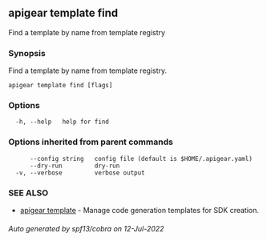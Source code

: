 ## apigear template find

Find a template by name from template registry

### Synopsis

Find a template by name from template registry.

```
apigear template find [flags]
```

### Options

```
  -h, --help   help for find
```

### Options inherited from parent commands

```
      --config string   config file (default is $HOME/.apigear.yaml)
      --dry-run         dry-run
  -v, --verbose         verbose output
```

### SEE ALSO

* [apigear template](apigear_template.md)	 - Manage code generation templates for SDK creation.

###### Auto generated by spf13/cobra on 12-Jul-2022
